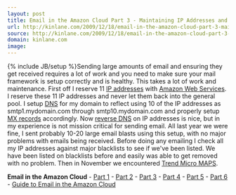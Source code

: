 ```yaml
---
layout: post
title: Email in the Amazon Cloud Part 3 - Maintaining IP Addresses and DNS Quality
url: http://kinlane.com/2009/12/18/email-in-the-amazon-cloud-part-3-maintaining-ip-addresses-and-dns-quality/
source: http://kinlane.com/2009/12/18/email-in-the-amazon-cloud-part-3-maintaining-ip-addresses-and-dns-quality/
domain: kinlane.com
image: 
---
```

{% include JB/setup %}Sending large amounts of email and ensuring they get received requires a lot of work and you need to make sure your mail framework is setup correctly and is healthy. This takes a lot of work and maintenance. First off I reserve 11 <a class="zem_slink" title="IP address" rel="wikipedia" href="http://en.wikipedia.org/wiki/IP_address">IP addresses</a> with <a href="http://aws.amazon.com/">Amazon Web Services</a>. I reserve these 11 IP addresses and never let them back into the general pool. I setup <a class="zem_slink" title="Domain Name System" rel="wikipedia" href="http://en.wikipedia.org/wiki/Domain_Name_System">DNS</a> for my domain to reflect using 10 of the IP addresses as smtp1.mydomain.com through smtp10.mydomain.com and properly setup <a class="zem_slink" title="MX record" rel="wikipedia" href="http://en.wikipedia.org/wiki/MX_record">MX records</a> accordingly. Now <a class="zem_slink" title="Reverse DNS lookup" rel="wikipedia" href="http://en.wikipedia.org/wiki/Reverse_DNS_lookup">reverse DNS</a> on IP addresses is nice, but in my experience is not mission critical for sending email. All last year we were fine, I sent probably 10-20 large email blasts using this setup, with no major problems with emails being received. Before doing any emailing I check all my IP addresses against major blacklists to see if we've been listed. We have been listed on blacklists before and easily was able to get removed with no problem. Then in November we encountered <a href="http://www.kinlane.com/?p=1102">Trend Micro MAPS</a>.
<p class="c1">
     <strong>Email in the Amazon Cloud</strong> - <a href="../?p=1095">Part 1</a> - <a href="../?p=1098">Part 2</a> - <a href="../?p=1100">Part 3</a> - <a href="../?p=1102">Part 4</a> - <a href="../?p=1104">Part 5</a> - <a href="../?p=1106">Part 6</a> - <a href="../2010/07/email-infrastructure-in-the-amazon-cloud/">Guide to Email in the Amazon Cloud</a>
</p>